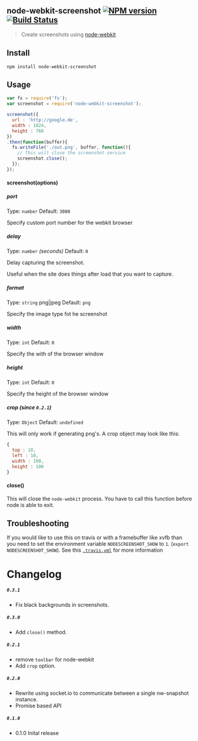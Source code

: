 node-webkit-screenshot [![NPM version](https://badge.fury.io/js/node-webkit-screenshot.svg)](http://badge.fury.io/js/node-webkit-screenshot) [![Build Status](https://travis-ci.org/FWeinb/node-webkit-screenshot.svg?branch=master)](https://travis-ci.org/FWeinb/node-webkit-screenshot)
---
> Create screenshots using [node-webkit](https://github.com/rogerwang/node-webkit)

## Install

```shell
npm install node-webkit-screenshot
```


## Usage

```js
var fs = require('fs');
var screenshot = require('node-webkit-screenshot');

screenshot({
  url : 'http://google.de',
  width : 1024,
  height : 768
})
.then(function(buffer){
  fs.writeFile('./out.png', buffer, function(){
    // This will close the screenshot service 
    screenshot.close();
  });
});

```

#### screenshot(options)

##### port

Type: `number`
Default: `3000`

Specify custom port number for the webkit browser

##### delay

Type: `number` *(seconds)*
Default: `0`

Delay capturing the screenshot.

Useful when the site does things after load that you want to capture.

##### format

Type: `string` png|jpeg
Default: `png`

Specify the image type fot he screenshot

##### width

Type: `int`
Default: `0`

Specify the with of the browser window

##### height

Type: `int`
Default: `0`

Specify the height of the browser window

##### crop (since `0.2.1`)
Type: `Object`
Default: `undefined`

This will only work if generating png's.
A crop object may look like this:
```js
{
  top : 10,
  left : 10,
  width : 100,
  height : 100
}
```


#### close()

This will close the `node-webkit` process. You have to call this function before node is able to exit.



## Troubleshooting

If you would like to use this on travis or with a framebuffer like xvfb than you need to set the environment variable
`NODESCREENSHOT_SHOW` to `1`. (`export NODESCREENSHOT_SHOW`).
See this [`.travis.yml`](https://github.com/FWeinb/node-webkit-screenshot/blob/master/.travis.yml) for more information


# Changelog

##### `0.3.1`
  * Fix black backgrounds in screenshots.

##### `0.3.0`
  * Add `close()` method.

##### `0.2.1`
  * remove `toolbar` for node-webkit
  * Add `crop` option.

##### `0.2.0`

  * Rewrite using socket.io to communicate between a single nw-snapshot instance.
  * Promise based API

##### `0.1.0`

  * 0.1.0 Inital release


